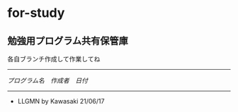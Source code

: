 # for-study
## 勉強用プログラム共有保管庫  
各自ブランチ作成して作業してね
<br>
***
*プログラム名　作成者　日付*
***
* LLGMN by Kawasaki 21/06/17  
